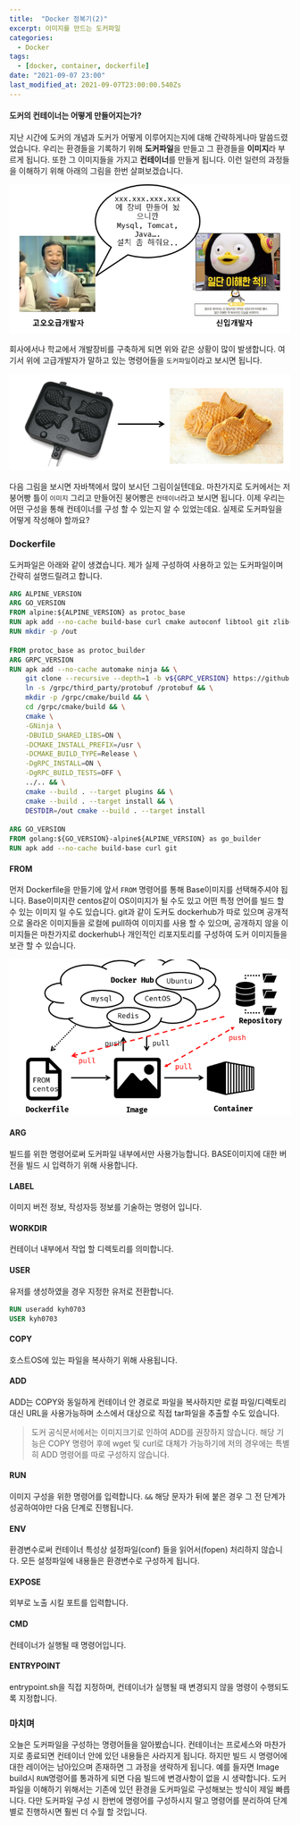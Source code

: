 ```yaml
---
title:  "Docker 정복기(2)"
excerpt: 이미지를 만드는 도커파일
categories:
  - Docker
tags:
  - [docker, container, dockerfile]
date: "2021-09-07 23:00"
last_modified_at: 2021-09-07T23:00:00.540Zs
---
```


#### 도커의 컨테이너는 어떻게 만들어지는가?

지난 시간에 도커의 개념과 도커가 어떻게 이루어지는지에 대해 간략하게나마 말씀드렸었습니다. 우리는 환경들을 기록하기 위해 **도커파일**을 만들고 그 환경들을 **이미지**라 부르게 됩니다. 또한 그 이미지들을 가지고 **컨테이너**를 만들게 됩니다. 이런 일련의 과정들을 이해하기 위해 아래의 그림을 한번 살펴보겠습니다.

![image-20210907220638666](../../assets/images/posts/2021-09-07-post-docker-dockerfile/image-20210907220638666.png)

회사에서나 학교에서 개발장비를 구축하게 되면 위와 같은 상황이 많이 발생합니다. 여기서 위에 고급개발자가 말하고 있는 명령어들을 ``도커파일``이라고 보시면 됩니다. 

![image-20210907220417524](../../assets/images/posts/2021-09-07-post-docker-dockerfile/image-20210907220417524.png)

다음 그림을 보시면 자바책에서 많이 보시던 그림이실텐데요. 마찬가지로 도커에서는 저 붕어빵 틀이 ``이미지`` 그리고 만들어진 붕어빵은 ``컨테이너``라고 보시면 됩니다. 이제 우리는 어떤 구성을 통해 컨테이너를 구성 할 수 있는지 알 수 있었는데요. 실제로 도커파일을 어떻게 작성해야 할까요?

### Dockerfile

도커파일은 아래와 같이 생겼습니다. 제가 실제 구성하여 사용하고 있는 도커파일이며 간략히 설명드릴려고 합니다.

```dockerfile
ARG ALPINE_VERSION
ARG GO_VERSION
FROM alpine:${ALPINE_VERSION} as protoc_base
RUN apk add --no-cache build-base curl cmake autoconf libtool git zlib-dev linux-headers
RUN mkdir -p /out

FROM protoc_base as protoc_builder
ARG GRPC_VERSION
RUN apk add --no-cache automake ninja && \
    git clone --recursive --depth=1 -b v${GRPC_VERSION} https://github.com/grpc/grpc.git /grpc && \
    ln -s /grpc/third_party/protobuf /protobuf && \
    mkdir -p /grpc/cmake/build && \
    cd /grpc/cmake/build && \
    cmake \
    -GNinja \
    -DBUILD_SHARED_LIBS=ON \
    -DCMAKE_INSTALL_PREFIX=/usr \
    -DCMAKE_BUILD_TYPE=Release \
    -DgRPC_INSTALL=ON \
    -DgRPC_BUILD_TESTS=OFF \
    ../.. && \
    cmake --build . --target plugins && \
    cmake --build . --target install && \
    DESTDIR=/out cmake --build . --target install

ARG GO_VERSION
FROM golang:${GO_VERSION}-alpine${ALPINE_VERSION} as go_builder
RUN apk add --no-cache build-base curl git
```

#### FROM

먼저 Dockerfile을 만들기에 앞서 ``FROM`` 명령어를 통해 Base이미지를 선택해주셔야 됩니다. Base이미지란 centos같이 OS이미지가 될 수도 있고 어떤 특정 언어를 빌드 할 수 있는 이미지 일 수도 있습니다. git과 같이 도커도 dockerhub가 따로 있으며 공개적으로 올라온 이미지들을 로컬에 pull하여 이미지를 사용 할 수 있으며, 공개하지 않을 이미지들은 마찬가지로 dockerhub나 개인적인 리포지토리를 구성하여 도커 이미지들을 보관 할 수 있습니다.

![image-20210907222632414](../../assets/images/posts/2021-09-07-post-docker-dockerfile/image-20210907222632414.png)

#### ARG

빌드를 위한 명령어로써 도커파일 내부에서만 사용가능합니다. BASE이미지에 대한 버전을 빌드 시 입력하기 위해 사용합니다.

#### LABEL

이미지 버전 정보, 작성자등 정보를 기술하는 명령어 입니다.

#### WORKDIR

컨테이너 내부에서 작업 할 디렉토리를 의미합니다.

#### USER

유저를 생성하였을 경우 지정한 유저로 전환합니다.

```dockerfile
RUN useradd kyh0703
USER kyh0703
```

#### COPY

호스트OS에 있는 파일을 복사하기 위해 사용됩니다.

#### ADD

ADD는 COPY와 동일하게 컨테이너 안 경로로 파일을 복사하지만 로컬 파일/디렉토리 대신 URL을 사용가능하며 소스에서 대상으로 직접 tar파일을 추출할 수도 있습니다. 

> 도커 공식문서에서는 이미지크기로 인하여 ADD를 권장하지 않습니다. 해당 기능은 COPY 명령어 후에 wget 및 curl로 대체가 가능하기에 저의 경우에는 특별히 ADD 명령어를 따로 구성하지 않습니다.

#### RUN

이미지 구성을 위한 명령어를 입력합니다. ``&&`` 해당 문자가 뒤에 붙은 경우 그 전 단계가 성공하여야만 다음 단계로 진행됩니다.

#### ENV

환경변수로써 컨테이너 특성상 설정파일(conf) 들을 읽어서(fopen) 처리하지 않습니다. 모든 설정파일에 내용들은 환경변수로 구성하게 됩니다.

#### EXPOSE

외부로 노출 시킬 포트를 입력합니다.

#### CMD

컨테이너가 실행될 때 명령어입니다.

#### ENTRYPOINT

entrypoint.sh을 직접 지정하며, 컨테이너가 실행될 때 변경되지 않을 명령이 수행되도록 지정합니다.

### 마치며

오늘은 도커파일을 구성하는 명령어들을 알아봤습니다. 컨테이너는 프로세스와 마찬가지로 종료되면 컨테이너 안에 있던 내용들은 사라지게 됩니다. 하지만 빌드 시 명령어에 대한 레이어는 남아있으며 존재하면 그 과정을 생략하게 됩니다. 예를 들자면 Image build시 ``RUN``명령어를 통과하게 되면 다음 빌드에 변경사항이 없을 시 생략합니다.  도커 파일을 이해하기 위해서는 기존에 있던 환경을 도커파일로 구성해보는 방식이 제일 빠릅니다. 다만 도커파일 구성 시 한번에 명령어를 구성하시지 말고 명령어를 분리하여 단계별로 진행하시면 훨씬 더 수월 할 것입니다.
